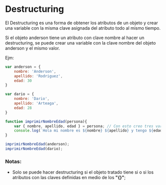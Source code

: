 # Destructuring
El Destructuring es una forma de obtener los atributos de un objeto y crear una variable con la misma clave asignada del atributo todo al mismo tiempo.

Si el objeto anderson tiene un atributo con clave nombre al hacer un destructuring, se puede crear una variable con la clave nombre del objeto anderson y el mismo valor.

Ejm:

```Javascript
var anderson = {
    nombre: 'Anderson',
    apellido: 'Rodriguez',
    edad: 30
}

var dario = {
    nombre: 'Dario',
    apellido: 'Arteaga',
    edad: 28
}

function imprimirNombreEdad(persona){
    var { nombre, apellido, edad } = persona; // Con esto creo tres variables con cada uno de las claves de los tres atributos del objeto persona.
    console.log(`Hola mi nombre es ${nombre} ${apellido} y tengo ${edad} años.`);
}

imprimirNombreEdad(anderson);
imprimirNombreEdad(dario);
```

### Notas:
- Solo se puede hacer destructuring si el objeto tratado tiene si o si los atributos con las claves definidas en medio de los **"{}"**;